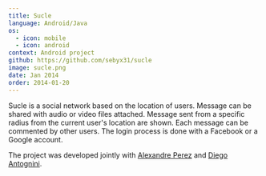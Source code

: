 ```yaml
---
title: Sucle
language: Android/Java
os:
  - icon: mobile
  - icon: android
context: Android project
github: https://github.com/sebyx31/sucle
image: sucle.png
date: Jan 2014
order: 2014-01-20
---
```


Sucle is a social network based on the location of users. Message can be shared with audio or video files attached. Message sent from a specific radius from the current user's location are shown. Each message can be commented by other users. The login process is done with a Facebook or a Google account.

The project was developed jointly with [Alexandre Perez](https://perezapp.ch/) and [Diego Antognini](https://ch.linkedin.com/in/diegoantognini).